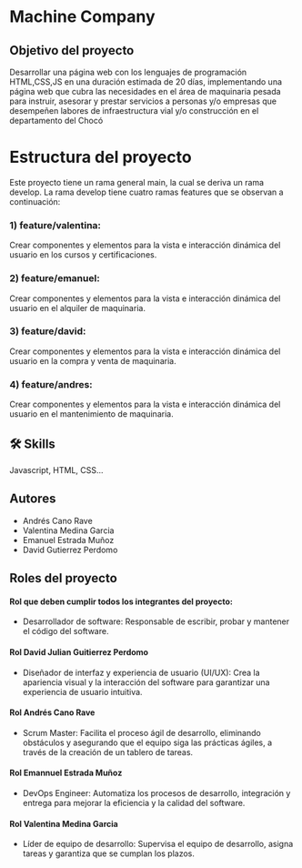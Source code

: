 # Machine Company

## Objetivo del proyecto

Desarrollar una página web con los lenguajes de programación HTML,CSS,JS en una duración estimada de 20 días, implementando una página web que cubra las necesidades en el área de maquinaria pesada para instruir, asesorar y prestar servicios a personas y/o empresas que desempeñen labores de infraestructura vial y/o construcción en el departamento del Chocó

# Estructura del proyecto

Este proyecto tiene un rama general main, la cual se deriva un rama develop. La rama develop tiene cuatro ramas features que se observan a continuación:

### 1) feature/valentina:

Crear componentes y elementos para la vista e interacción dinámica del usuario en los cursos y certificaciones.

### 2) feature/emanuel:

Crear componentes y elementos para la vista e interacción dinámica del usuario en el alquiler de maquinaria.

### 3) feature/david:

Crear componentes y elementos para la vista e interacción dinámica del usuario en la compra y venta de maquinaria.

### 4) feature/andres:

Crear componentes y elementos para la vista e interacción dinámica del usuario en el mantenimiento de maquinaria.


## 🛠 Skills
Javascript, HTML, CSS...



## Autores

- Andrés Cano Rave
- Valentina Medina Garcia
- Emanuel Estrada Muñoz
- David Gutierrez Perdomo

## Roles del proyecto

#### Rol que deben cumplir todos los integrantes del proyecto:

- Desarrollador de software: Responsable de escribir, probar y mantener el código del software.

#### Rol David Julian Guitierrez Perdomo
- Diseñador de interfaz y experiencia de usuario (UI/UX): Crea la apariencia visual y la interacción del software para garantizar una experiencia de usuario intuitiva.

#### Rol Andrés Cano Rave
- Scrum Master: Facilita el proceso ágil de desarrollo, eliminando obstáculos y asegurando que el equipo siga las prácticas ágiles, a través de la creación de un tablero de tareas.

#### Rol Emannuel Estrada Muñoz
- DevOps Engineer: Automatiza los procesos de desarrollo, integración y entrega para mejorar la eficiencia y la calidad del software.


#### Rol Valentina Medina Garcia
- Líder de equipo de desarrollo: Supervisa el equipo de desarrollo, asigna tareas y garantiza que se cumplan los plazos.


